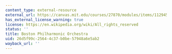 ```yaml
---
content_type: external-resource
external_url: https://canvas.mit.edu/courses/27870/modules/items/1129458
has_external_license_warning: true
license: https://en.wikipedia.org/wiki/All_rights_reserved
status: ''
title: Boston Philharmonic Orchestra
uid: 26d5f99c-2564-4c37-b0be-57948a6e5ab2
wayback_url: ''
---
```

